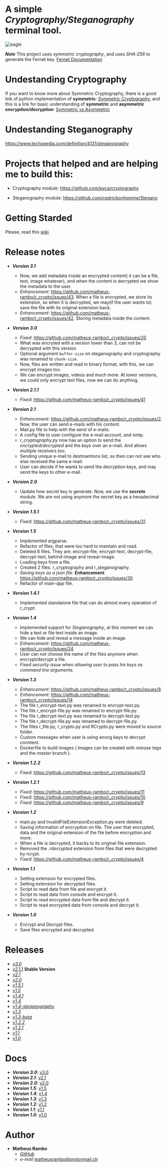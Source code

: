 # A simple *Cryptography/Steganography* terminal tool.

![eagle](https://user-images.githubusercontent.com/33197461/69020567-b03f4380-0993-11ea-8aca-92d965de279b.png)

***Note*** This project uses *symmetric cryptography*, and uses *SHA-256* to generate the Fernet key. [Fernet Documentation](https://cryptography.io/en/latest/fernet/)


# Undestanding Cryptography

 If you want to know more about Symmetric Cryptography, there is a good link of python implementation of **symmetric**: [Symmetric Cryptography](https://docs.python-guide.org/scenarios/crypto/), and this is a link for basic understanding of **symmetric** and **asymmetric** ***encryption/decryption***: [Symmetric vs Asymmetric](https://www.ssl2buy.com/wiki/symmetric-vs-asymmetric-encryption-what-are-differences)
 
# Undestanding Steganography
https://www.techopedia.com/definition/4131/steganography


# Projects that helped and are helping me to build this:
- Cryptography module: https://github.com/pyca/cryptography

- Steganography module: https://github.com/cedricbonhomme/Stegano

# Getting Starded
Please, read this [wiki](https://github.com/matheus-rambo/r_crypto/wiki/Getting-Started).

# Release notes

- ***Version 3.1***
   - Now, we add metadata inside an encrypted content( it can be a file, text, image whatever), and when the content is decrypted we show the metadata to the user.
   - *Enhancement*: https://github.com/matheus-rambo/r_crypto/issues/43. When a file is encrypted, we store its extension, so when it is decrypted, we may(if the user wants to) save the file with its original extension back.
   - *Enhancement*: https://github.com/matheus-rambo/r_crypto/issues/42. Storing metadata inside the content.

- ***Version 3.0***
   - *Fixed*: https://github.com/matheus-rambo/r_crypto/issues/20
   - What was encryted with a version lower than *3*, can not be decrypted with this version.
   - Optional argument ``buffer-size`` on steganography and cryptography was renamed to ``chunk-size``.   
   - Now, files are written and read in binary format, with this, we can encrypt images too. 
   - We can encrypt images, videos and much more. At lower versions, we could only encrypt text files, now we can do anything.

- ***Version 2.1.1***
   - *Fixed*: https://github.com/matheus-rambo/r_crypto/issues/41
    
- ***Version 2.1***
    - *Enhancement*: https://github.com/matheus-rambo/r_crypto/issues/2. Now, the user can send e-mails with his content.
    - Mail.py file to help with the send of e-mails.
    - A config file to user configure the e-mail account, and smtp.    
    - *r_cryptography.py* now has an option to send the *encrypted*/*decrypted* and the *keys* over an e-mail. And allows multiple receivers too.
    - Sending unique e-mail to destinantions list, so then can not see who else received the same e-mail.
    - User can decide if he wants to send the decryption keys, and may send the keys to other e-mail.

- ***Version 2.0***
   - Update how secret key is generate. Now, we use the ***secrets*** module. We are not using anymore the secret key as a hexadecimal string.

- ***Version 1.5.1*** 
   - *Fixed*: https://github.com/matheus-rambo/r_crypto/issues/31

- ***Version 1.5***
   - Implemented argparse.
   - Refactor of files, that were too hard to maintain and read.
   - Deleted 6 files. They are: encrypt-file, encrypt-text, decrypt-file, decrypt-text, behind-image and reveal-image.
   - Loading keys from a file. 
   - Created 2 files. r_cryptography and r_steganography.
   - *Saving keys as a json file*. **Enhancement**: https://github.com/matheus-rambo/r_crypto/issues/30
   - Refactor of *main-app* file.

- ***Version 1.4.1***
   - Implemented standalone file that can do almost every operation of *r_crypt*.

- ***Version 1.4***
   - Implemented support for *Steganography*, at this moment we can hide a text or file text inside an image.
   - We can hide and reveal a message inside an image.
   - *Enhancement*: https://github.com/matheus-rambo/r_crypto/issues/24
   - User can not choose the name of the files anymore when encrypt/decrypt a file.    
   - *Fixed security issue when allowing user to pass his keys as command line arguments*.

 - ***Version 1.3***
    - *Enhancement*: https://github.com/matheus-rambo/r_crypto/issues/8
    - *Enhancement*: https://github.com/matheus-rambo/r_crypto/issues/14
    - The file r_encrypt-text.py was renamed to encrypt-text.py.
    - The file r_encrypt-file.py was renamed to encrypt-file.py.
    - The file r_decrypt-text.py was renamed to decrypt-text.py.
    - The file r_decrypt-file.py was renamed to decrypt-file.py.
    - The files r_file.py, r_crypto.py and RCrypto.py were moved to source folder.
    - Custom messages when user is using wrong keys to decrypt conntent.
    - Dockerfile to build images ( Images can be created with *release tags* and the *master* branch ).
    
 - ***Version 1.2.2***
    - *Fixed*: https://github.com/matheus-rambo/r_crypto/issues/13

 - ***Version 1.2.1***
     - *Fixed*: https://github.com/matheus-rambo/r_crypto/issues/11
     - *Fixed*: https://github.com/matheus-rambo/r_crypto/issues/10
     - *Fixed*: https://github.com/matheus-rambo/r_crypto/issues/9

 - ***Version 1.2***
    - main.py and InvalidFileExtensionException.py were deleted.
    - Saving information of encryption on file. The user that encrypted, data and the original extension of the file before encryption and more.
    - When a file is decrypted, it backs to its original file extension.
    - Removed the *.rdecrypted* extension from files that were decrypted by rcrypt.
    - *Fixed*: https://github.com/matheus-rambo/r_crypto/issues/4

 - ***Version 1.1***
    - Setting extension for encrypted files.
    - Setting extension for decrypted files.
    - Script to read data from file and encrypt it.
    - Script to read data from console and encrypt it.
    - Script to read encrypted data from file and decrypt it.
    - Script to read encrypted data from console and decrypt it.

- ***Version 1.0***
    - Encrypt and Decrypt files.
    - Save files encrypted and decrypted.

# Releases 
 - [*v3.0*](https://github.com/matheus-rambo/r_crypto/releases/tag/v3.0)
 - [*v2.1.1*](https://github.com/matheus-rambo/r_crypto/releases/tag/v2.1.1) **Stable Version**  
 - [*v2.1*](https://github.com/matheus-rambo/r_crypto/releases/tag/v2.1)   
 - [*v2.0*](https://github.com/matheus-rambo/r_crypto/releases/tag/v2.0)  
 - [*v1.5.1*](https://github.com/matheus-rambo/r_crypto/releases/tag/v1.5.1) 
 - [*v1.5*](https://github.com/matheus-rambo/r_crypto/releases/tag/v1.5)
 - [*v1.4.1*](https://github.com/matheus-rambo/r_crypto/releases/tag/v1.4.1) 
 - [*v1.4*](https://github.com/matheus-rambo/r_crypto/releases/tag/v1.4)
 - [*v1.4-steganography*](https://github.com/matheus-rambo/r_crypto/releases/tag/v1.4-steganography)
 - [*v1.3*](https://github.com/matheus-rambo/r_crypto/releases/tag/v1.3)
 - [*v1.3-beta*](https://github.com/matheus-rambo/r_crypto/releases/tag/v1.3-beta)
 - [*v1.2.2*](https://github.com/matheus-rambo/r_crypto/releases/tag/v1.2.2)
 - [*v1.2.1*](https://github.com/matheus-rambo/r_crypto/releases/tag/v1.2.1)
 - [*v1.1*](https://github.com/matheus-rambo/r_crypto/releases/tag/v1.1) 
 - [*v1.0*](https://github.com/matheus-rambo/r_crypto/releases/tag/v1.0)

# Docs
 - ***Version 3.0***: [v3.0](https://github.com/matheus-rambo/r_crypto/wiki/Documentation-r_crypto-release-v3.0)
 - ***Version 2.1***: [v2.1](https://github.com/matheus-rambo/r_crypto/wiki/Documentation-r_crypto-release-v2.1)
 - ***Version 2.0***: [v2.0](https://github.com/matheus-rambo/r_crypto/wiki/Documentation-r_crypto-release-v2.0)
 - ***Version 1.5***: [v1.5](https://github.com/matheus-rambo/r_crypto/wiki/Documentation-r_crypto-release-v1.5)
 - ***Version 1.4***: [v1.4](https://github.com/matheus-rambo/r_crypto/wiki/Documentation-r_crypto-release-v1.4)
 - ***Version 1.3***: [v1.3](https://github.com/matheus-rambo/r_crypto/wiki/Documentation-r_crypto-release-v1.3)
 - ***Version 1.2***: [v1.2](https://github.com/matheus-rambo/r_crypto/wiki/Documentation-r_crypto-release-v1.2)
 - ***Version 1.1***: [v1.1](https://github.com/matheus-rambo/r_crypto/wiki/Documentation-r_crypto-release-v1.1)
 - ***Version 1.0***: [v1.0](https://github.com/matheus-rambo/r_crypto/wiki/Documentation-r_crypto-release-v1.0)

# Author

- **Matheus Rambo**
  - [*GitHub*](https://github.com/matheus-rambo)
  - *e-mail* matheusrambo@protonmail.ch
